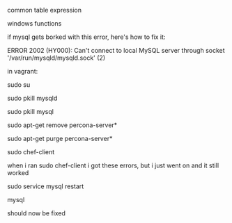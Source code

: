 


common table expression

windows functions







if mysql gets borked with this error, here's how to fix it:

ERROR 2002 (HY000): Can't connect to local MySQL server through socket '/var/run/mysqld/mysqld.sock' (2)

in vagrant:

sudo su

sudo pkill mysqld

sudo pkill mysql

sudo apt-get remove percona-server*

sudo apt-get purge percona-server*

sudo chef-client 

when i ran sudo chef-client i got these errors, but i just went on and it still worked


sudo service mysql restart

mysql

should now be fixed